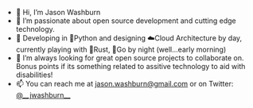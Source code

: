 - 👋 Hi, I’m Jason Washburn
- 👀 I’m passionate about open source development and cutting edge technology.
- 🌱 Developing in 🐍Python and designing ☁️Cloud Architecture by day, currently playing with 🦀Rust, 🐹Go by night (well...early morning)
- 💞️ I’m always looking for great open source projects to collaborate on. Bonus points if its something related to assitive technology to aid with disabilities!
- 📫 You can reach me at jason.washburn@gmail.com or on Twitter: [@\_\_jwashburn__](https://twitter.com/__jwashburn__)
